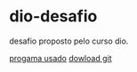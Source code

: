 # dio-desafio
desafio proposto pelo curso dio.

[progama usado](https://www.markdownguide.org/)
[dowload git](https://git-scm.com/)
